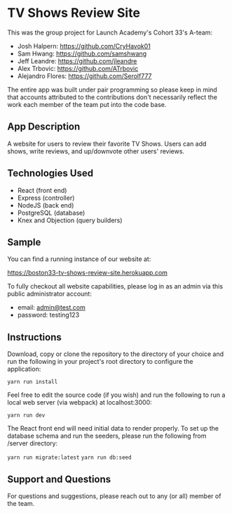 # TV Shows Review Site

This was the group project for Launch Academy's Cohort 33's A-team:
- Josh Halpern: https://github.com/CryHavok01
- Sam Hwang: https://github.com/samshwang
- Jeff Leandre: https://github.com/jleandre
- Alex Trbovic: https://github.com/ATrbovic
- Alejandro Flores: https://github.com/Serolf777

The entire app was built under pair programming so please keep in mind that accounts attributed to the contributions
don't necessarily reflect the work each member of the team put into the code base.

## App Description

A website for users to review their favorite TV Shows.  Users can add shows, write reviews, and up/downvote other users' reviews.

## Technologies Used

- React (front end)
- Express (controller)
- NodeJS (back end)
- PostgreSQL (database)
- Knex and Objection (query builders)

## Sample

You can find a running instance of our website at:

https://boston33-tv-shows-review-site.herokuapp.com

To fully checkout all website capabilities, please log in as an admin via this public administrator account:
- email: admin@test.com
- password: testing123

## Instructions

Download, copy or clone the repository to the directory of your choice and run the following in your project's
root directory to configure the application:

`yarn run install`

Feel free to edit the source code (if you wish) and run the following to run a local web server (via webpack) at
localhost:3000:

`yarn run dev`

The React front end will need initial data to render properly. To set up the database schema and run the seeders,
please run the following from /server directory:

`yarn run migrate:latest`
`yarn run db:seed`

## Support and Questions

For questions and suggestions, please reach out to any (or all) member of the team.
